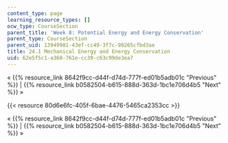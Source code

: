 ```yaml
---
content_type: page
learning_resource_types: []
ocw_type: CourseSection
parent_title: 'Week 8: Potential Energy and Energy Conservation'
parent_type: CourseSection
parent_uid: 13949981-43ef-cc49-3f7c-98265cfbd3ae
title: 24.1 Mechanical Energy and Energy Conservation
uid: 62e5f5c1-a360-761e-cc39-c63c99de3ea7
---
```


« {{% resource_link 8642f9cc-d44f-d74d-777f-ed01b5adb01c "Previous" %}} | {{% resource_link b0582504-b615-888d-363d-1bc1e706d4b5 "Next" %}} »

{{< resource 80d6e6fc-405f-6bae-4476-5465ca2353cc >}}

« {{% resource_link 8642f9cc-d44f-d74d-777f-ed01b5adb01c "Previous" %}} | {{% resource_link b0582504-b615-888d-363d-1bc1e706d4b5 "Next" %}} »